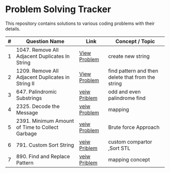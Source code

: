 # Problem Solving Tracker

This repository contains solutions to various coding problems with their details.

| # | Question Name | Link | Concept / Topic |
|---|---------------|------|----------------|
| 1 | 1047. Remove All Adjacent Duplicates In String| [View Problem](https://leetcode.com/problems/remove-all-adjacent-duplicates-in-string/description/) | create new string|
| 2 | 1209. Remove All Adjacent Duplicates in String II | [View Problem](https://leetcode.com/problems/remove-all-adjacent-duplicates-in-string-ii/description/) | find pattern and then delete that from the string |
| 3 | 647. Palindromic Substrings | [veiw Priblem](https://leetcode.com/problems/palindromic-substrings/description/) | odd and even palindrome find|
| 4| 2325. Decode the Message | [veiw Problem](https://leetcode.com/problems/decode-the-message/description/) | mapping |
| 5 | 2391. Minimum Amount of Time to Collect Garbage| [veiw Problem](https://leetcode.com/problems/minimum-amount-of-time-to-collect-garbage/description/) | Brute force Approach |
| 6 |791. Custom Sort String | [veiw Priblem](https://leetcode.com/problems/custom-sort-string/description/) | custom compartor ,Sort STL|
| 7 |  890. Find and Replace Pattern| [veiw Priblem](https://leetcode.com/problems/find-and-replace-pattern/description/) |mapping concept |
